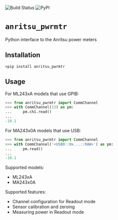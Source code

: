 ![Build Status](https://github.com/l-johnston/anritsu_pwrmtr/workflows/publish/badge.svg)
![PyPI](https://img.shields.io/pypi/v/anritsu_pwrmtr)
# `anritsu_pwrmtr`
Python interface to the Anritsu power meters

## Installation
```windows
>pip install anritsu_pwrmtr
```  

## Usage

For ML243xA models that use GPIB:

```python
>>> from anritsu_pwrmtr import CommChannel
>>> with CommChannel(13) as pm:
...     pm.ch1.read()
...
-10.1
```  
For MA243x0A models that use USB:

```python
>>> from anritsu_pwrmtr import CommChannel
>>> with CommChannel('<USB0::0x...::RAW>') as pm:
...     pm.read()
...
-10.1
```

Supported models:
- ML243xA
- MA243x0A

Supported features:
- Channel configuration for Readout mode
- Sensor calibration and zeroing
- Measuring power in Readout mode